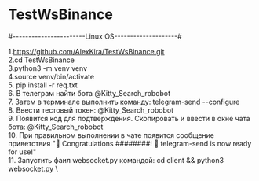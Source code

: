 # TestWsBinance

#-----------------------Linux OS--------------------#

1.https://github.com/AlexKira/TestWsBinance.git \
2.cd TestWsBinance \
3.python3 -m venv venv \
4.source venv/bin/activate \
5. pip install -r req.txt \
6. В телеграм найти бота @Kitty_Search_robobot \
7. Затем в терминале выполнить команду: telegram-send --configure \
8. Ввести тестовый токен: @Kitty_Search_robobot \
9. Появится код для подтверждения. Скопировать и ввести в окне чата бота: @Kitty_Search_robobot \
10. При правильном выполнении в чате появится сообщение приветствия "🎊 Congratulations ########! 🎊 telegram-send is now ready for use!" \
11. Запустить фаил websocket.py командой: cd client && python3 websocket.py \
